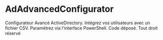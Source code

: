 # AdAdvancedConfigurator
Configurateur Avancé ActiveDirectory. Intégrez vos utilisateurs avec un fichier CSV. Paramétrez via l'interface PowerShell. Code déposé. Tout droit réservé
